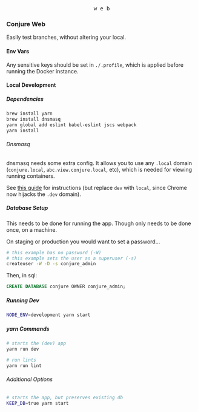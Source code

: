<p align="center">
  <kbd>w e b</kbd>
</p>

### Conjure Web

Easily test branches, without altering your local.

#### Env Vars

Any sensitive keys should be set in `./.profile`, which is applied before running the Docker instance.

#### Local Development

##### Dependencies

```bash
brew install yarn
brew install dnsmasq
yarn global add eslint babel-eslint jscs webpack
yarn install
```

###### Dnsmasq

dnsmasq needs some extra config. It allows you to use any `.local` domain (`conjure.local`, `abc.view.conjure.local`, etc), which is needed for viewing running containers.

See [this guide](https://passingcuriosity.com/2013/dnsmasq-dev-osx/) for instructions (but replace `dev` with `local`, since Chrome now hijacks the `.dev` domain).

##### Database Setup

This needs to be done for running the app. Though only needs to be done once, on a machine.

On staging or production you would want to set a password...

```bash
# this example has no password (-W)
# this example sets the user as a superuser (-s)
createuser -W -D -s conjure_admin
```

Then, in sql:

```sql
CREATE DATABASE conjure OWNER conjure_admin;
```

##### Running Dev

```bash
NODE_ENV=development yarn start
```

##### yarn Commands

```bash
# starts the (dev) app
yarn run dev

# run lints
yarn run lint
```

###### Additional Options

```bash
# starts the app, but preserves existing db
KEEP_DB=true yarn start
```
